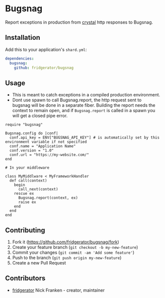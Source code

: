 # Bugsnag

Report exceptions in production from [crystal](https://crystal-lang.org/) http responses to Bugsnag.

## Installation

Add this to your application's `shard.yml`:

```yaml
dependencies:
  bugsnag:
    github: fridgerator/bugsnag
```

## Usage

* This is meant to catch exceptions in a compiled production environment.
* Dont use spawn to call Bugsnag.report, the http request sent to bugsnag will be done in a separate fiber.  Building the report needs the context to remain open, and if `Bugsnag.report` is called in a spawn you will get a closed pipe error.

```crystal
require "bugsnag"

Bugsnag.config do |conf|
  conf.api_key = ENV["BUGSNAG_API_KEY"] # is automatically set by this environment variable if not specified
  conf.name = "Application Name"
  conf.version = "1.0"
  conf.url = "https://my-website.com/"
end

# In your middleware

class MyMiddlware < MyFrameworkHandler
  def call(context)
    begin
      call_next(context)
    rescue ex
      Bugsnag.report(context, ex)
      raise ex
    end
  end
end
```

## Contributing

1. Fork it (<https://github.com/fridgerator/bugsnag/fork>)
2. Create your feature branch (`git checkout -b my-new-feature`)
3. Commit your changes (`git commit -am 'Add some feature'`)
4. Push to the branch (`git push origin my-new-feature`)
5. Create a new Pull Request

## Contributors

- [fridgerator](https://github.com/fridgerator) Nick Franken - creator, maintainer
